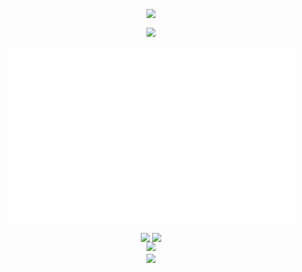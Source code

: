 <!-- https://github.com/kyechan99/capsule-render -->
<p align="center">
<img src="https://capsule-render.vercel.app/api?type=waving&color=timeGradient&height=300&&section=header&text=HI%20THERE!&fontSize=90&fontAlign=50&fontAlignY=30&desc=This%20is%20Junyin%20Zheng!&descAlign=50&descSize=30&descAlignY=60&animation=twinkling" />
</p>
<p align="center">
<img src="https://readme-typing-svg.demolab.com?font=Barrio&size=25&pause=1000&center=true&vCenter=true&random=false&width=600&lines=Welcome+to+my+GitHub+profile!" />
</p>
<p align="center">
<img align="center" src="/github-metrics.svg" alt="Metrics" width="800" />
</p>
<p align="center">
<!-- https://github.com/anuraghazra/github-readme-stats -->
<img align="center" width="400" src="https://github-readme-stats.vercel.app/api?username=zjzjy&theme=transparent&show_icons=true&hide_border=true&show=reviews&hide_title=true&hide=contribs" />
<!-- https://github.com/DenverCoder1/github-readme-streak-stats -->
<img align="center" width="400" src="https://streak-stats.demolab.com?user=zjzjy&theme=tokyonight-duo&date_format=%5BY.%5Dn.j&hide_border=true" />
<br/>
<!-- https://github.com/Ashutosh00710/github-readme-activity-graph -->
<img width="800" src="https://github-readme-activity-graph.vercel.app/graph?username=zjzjy&theme=github-compact&hide_border=true&area=true" />
<br/>
<img align="center" src="https://skillicons.dev/icons?i=linux,ubuntu,windows,anaconda,pycharm,vim,py,latex,tensorflow,pytorch,sklearn,matlab,react,vue&theme=light" />

